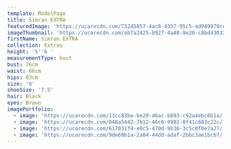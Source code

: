 ```yaml
---
template: ModelPage
title: Simran EXTRA
featuredImage: 'https://ucarecdn.com/73245857-4ac8-4357-95c5-ad949970ceaa/'
imageThumbnail: 'https://ucarecdn.com/abfa2425-b927-4a40-9e20-c8bd430328e2/'
firstName: Simran EXTRA
collection: Extras
height: '5''6 '
measurementType: bust
bust: 76cm
waist: 66cm
hips: 83cm
size: '6'
shoeSize: '7.5'
hair: Black
eyes: Brown
imagePortfolio:
  - image: 'https://ucarecdn.com/13cc83be-be20-46ac-b893-c92a4ebc6b1a/'
  - image: 'https://ucarecdn.com/048a5442-7b12-46c0-9982-8f41c683c22c/'
  - image: 'https://ucarecdn.com/617031f4-e6c5-470d-9b36-3c5c0f0e7a27/'
  - image: 'https://ucarecdn.com/9de69b1a-2a04-44dd-adaf-2bbc3ae1bcb7/'
---
```


